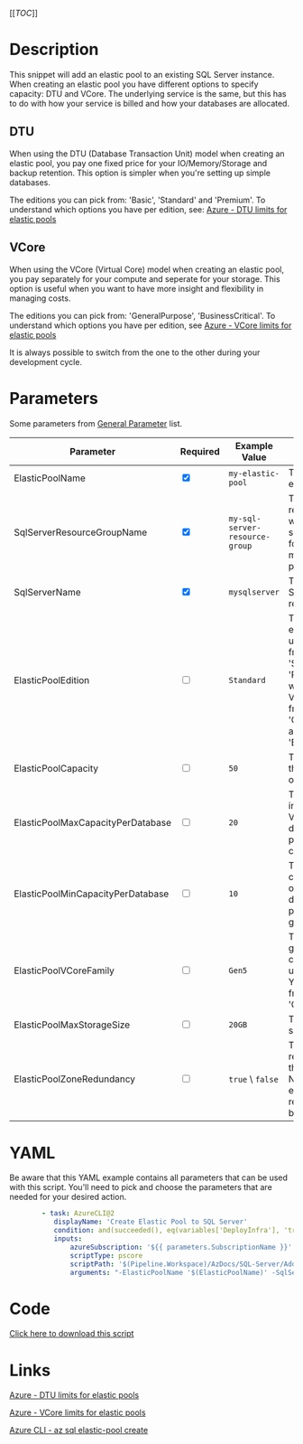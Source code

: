 [[_TOC_]]

# Description

This snippet will add an elastic pool to an existing SQL Server instance. When creating an elastic pool you have different options to specify capacity: DTU and VCore. The underlying service is the same, but this has to do with how your service is billed and how your databases are allocated.

## DTU

When using the DTU (Database Transaction Unit) model when creating an elastic pool, you pay one fixed price for your IO/Memory/Storage and backup retention. This option is simpler when you're setting up simple databases.

The editions you can pick from: 'Basic', 'Standard' and 'Premium'. To understand which options you have per edition, see: [Azure - DTU limits for elastic pools](https://docs.microsoft.com/en-us/azure/azure-sql/database/resource-limits-dtu-elastic-pools)

## VCore

When using the VCore (Virtual Core) model when creating an elastic pool, you pay separately for your compute and seperate for your storage. This option is useful when you want to have more insight and flexibility in managing costs.

The editions you can pick from: 'GeneralPurpose', 'BusinessCritical'. To understand which options you have per edition, see [Azure - VCore limits for elastic pools](https://docs.microsoft.com/en-us/azure/azure-sql/database/resource-limits-vcore-elastic-pools)

It is always possible to switch from the one to the other during your development cycle.

# Parameters

Some parameters from [General Parameter](/Azure/Azure-CLI-Snippets) list.

| Parameter                         | Required                        | Example Value                  | Description                                                                                                                                                            |
| --------------------------------- | ------------------------------- | ------------------------------ | ---------------------------------------------------------------------------------------------------------------------------------------------------------------------- |
| ElasticPoolName                   | <input type="checkbox" checked> | `my-elastic-pool`              | The name of the elastic pool.                                                                                                                                          |
| SqlServerResourceGroupName        | <input type="checkbox" checked> | `my-sql-server-resource-group` | The resourcegroup where your sql server resides in for which you're making an elastic pool.                                                                            |
| SqlServerName                     | <input type="checkbox" checked> | `mysqlserver`                  | The name of the SQL Server resource.                                                                                                                                   |
| ElasticPoolEdition                | <input type="checkbox">         | `Standard`                     | The elastic pool edition. When using DTU's pick from: 'Basic', 'Standard' and 'Premium'. When working with VCores, pick from: 'GeneralPurpose' and 'BusinessCritical'. |
| ElasticPoolCapacity               | <input type="checkbox">         | `50`                           | The capacity of the pool in DTU's or VCores.                                                                                                                           |
| ElasticPoolMaxCapacityPerDatabase | <input type="checkbox">         | `20`                           | The max capacity in DTU's or VCores any one database in the pool can consume.                                                                                          |
| ElasticPoolMinCapacityPerDatabase | <input type="checkbox">         | `10`                           | The minimum capacity in DTU's or VCores each database in the pool is guaranteed.                                                                                       |
| ElasticPoolVCoreFamily            | <input type="checkbox">         | `Gen5`                         | The compute generation component when using VCores. You can pick from: 'Gen5' and 'Gen4'.                                                                              |
| ElasticPoolMaxStorageSize         | <input type="checkbox">         | `20GB`                         | The max storage size.                                                                                                                                                  |
| ElasticPoolZoneRedundancy         | <input type="checkbox">         | `true` \ `false`               | To enable zone redundancy for the pool. NOTE: Not for all editions zone redundancy can be enabled.                                                                     |

# YAML

Be aware that this YAML example contains all parameters that can be used with this script. You'll need to pick and choose the parameters that are needed for your desired action.

```yaml
        - task: AzureCLI@2
           displayName: 'Create Elastic Pool to SQL Server'
           condition: and(succeeded(), eq(variables['DeployInfra'], 'true'))
           inputs:
               azureSubscription: '${{ parameters.SubscriptionName }}'
               scriptType: pscore
               scriptPath: '$(Pipeline.Workspace)/AzDocs/SQL-Server/Add-Elastic-Pool-To-SQL-Server.ps1'
               arguments: "-ElasticPoolName '$(ElasticPoolName)' -SqlServerResourceGroupName '$(SqlServerResourceGroupName)' -SqlServerName '$(SqlServerName)' -ElasticPoolEdition '$(ElasticPoolEdition)' -ElasticPoolCapacity '$(ElasticPoolCapacity)' -ElasticPoolMaxCapacityPerDatabase '$(ElasticPoolMaxCapacityPerDatabase)' -ElasticPoolMinCapacityPerDatabase '$(ElasticPoolMinCapacityPerDatabase)' -ElasticPoolVCoreFamily '$(ElasticPoolVCoreFamily)' -ElasticPoolMaxStorageSize '$(ElasticPoolMaxStorageSize)' -ElasticPoolZoneRedundancy '$(ElasticPoolZoneRedundancy)' -ResourceTags $(ResourceTags)"
```

# Code

[Click here to download this script](../../../../src/SQL-Server/Add-Elastic-Pool-To-SQL-Server.ps1)

# Links

[Azure - DTU limits for elastic pools](https://docs.microsoft.com/en-us/azure/azure-sql/database/resource-limits-dtu-elastic-pools)

[Azure - VCore limits for elastic pools](https://docs.microsoft.com/en-us/azure/azure-sql/database/resource-limits-vcore-elastic-pools)

[Azure CLI - az sql elastic-pool create](https://docs.microsoft.com/en-us/cli/azure/sql/elastic-pool?view=azure-cli-latest#az_sql_elastic_pool_create)

